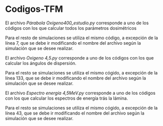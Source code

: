 # Codigos-TFM
El archivo *Párabola Oxígeno400_estudio.py* corresponde a uno de los códigos con los que calcular todos los parámetros dosimétricos

Para el resto de simulaciones se utiliza el mismo código, a excepción de la línea 7, que se debe ir modificando el nombre del archivo según la simulación que se desee realizar.

El archivo *Oxigeno 4,5.py* corresponde a uno de los códigos con los que calcular los ángulos de dispersión.

Para el resto se simulaciones se utiliza el mismo cógido, a excepción de la línea 133, que se debe ir modificando el nombre del archivo según la simulación que se desee realizar.

El archivo *Espectro energía 4,5MeV.py* corresponde a uno de los códigos con los que calcular los espectros de energía trás la lámina.

Para el resto se simulaciones se utiliza el mismo cógido, a excepción de la línea 43, que se debe ir modificando el nombre del archivo según la simulación que se desee realizar.
